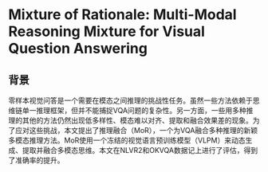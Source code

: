 # Mixture of Rationale: Multi-Modal Reasoning Mixture for Visual Question Answering

## 背景

零样本视觉问答是一个需要在模态之间推理的挑战性任务。虽然一些方法依赖于思维链单一推理框架，但并不能捕捉VQA问题的复杂性。另一方面，一些用多种推理的其他的方法仍然出现低多样性、模态难以对齐、提取和融合效果差的现象。为了应对这些挑战，本文提出了推理融合（MoR），一个为VQA融合多种推理的新颖多模态推理方法。MoR使用一个冻结的视觉语言预训练模型（VLPM）来动态生成、提取并融合多模态思维。本文在NLVR2和OKVQA数据记上进行了评估，得到了准确率的提升。
